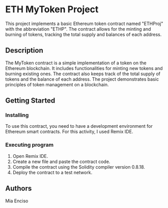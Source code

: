 # ETH MyToken Project

This project implements a basic Ethereum token contract named "ETHProj" with the abbreviation "ETHP". The contract allows for the minting and burning of tokens, tracking the total supply and balances of each address.

## Description

The MyToken contract is a simple implementation of a token on the Ethereum blockchain. It includes functionalities for minting new tokens and burning existing ones. The contract also keeps track of the total supply of tokens and the balance of each address. The project demonstrates basic principles of token management on a blockchain.

## Getting Started

### Installing

To use this contract, you need to have a development environment for Ethereum smart contracts. For this activity, I used Remix IDE.

### Executing program

1. Open Remix IDE.
2. Create a new file and paste the contract code.
3. Compile the contract using the Solidity compiler version 0.8.18.
4. Deploy the contract to a test network.


## Authors

Mia Enciso
